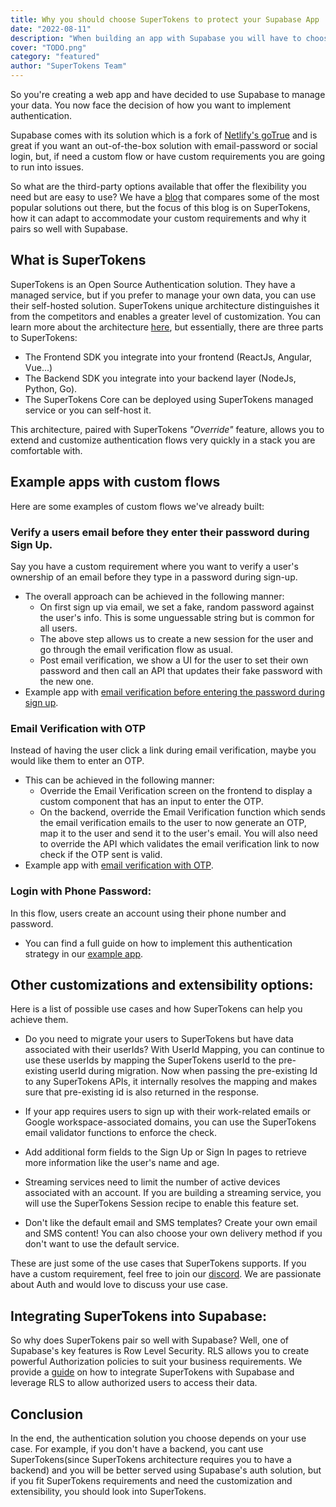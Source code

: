 ```yaml
---
title: Why you should choose SuperTokens to protect your Supabase App
date: "2022-08-11"
description: "When building an app with Supabase you will have to choose an authentication. Here are some reasons why you should choose SuperTokens as you auth provider and why it paris so well with Supabase"
cover: "TODO.png"
category: "featured"
author: "SuperTokens Team"
---
```


So you're creating a web app and have decided to use Supabase to manage your data. You now face the decision of how you want to implement authentication.

Supabase comes with its solution which is a fork of [Netlify's goTrue](https://supabase.com/docs/learn/auth-deep-dive/auth-gotrue) and is great if you want an out-of-the-box solution with email-password or social login, but, if need a custom flow or have custom requirements you are going to run into issues.

So what are the third-party options available that offer the flexibility you need but are easy to use? We have a [blog](https://supertokens.com/blog/auth-provider-comparison) that compares some of the most popular solutions out there, but the focus of this blog is on SuperTokens, how it can adapt to accommodate your custom requirements and why it pairs so well with Supabase.

## What is SuperTokens
SuperTokens is an Open Source Authentication solution. They have a managed service, but if you prefer to manage your own data, you can use their self-hosted solution.
SuperTokens unique architecture distinguishes it from the competitors and enables a greater level of customization. You can learn more about the architecture [here](https://supertokens.com/docs/thirdpartyemailpassword/architecture), but essentially, there are three parts to SuperTokens:
- The Frontend SDK you integrate into your frontend (ReactJs, Angular, Vue...) 
- The Backend SDK you integrate into your backend layer (NodeJs, Python, Go).
- The SuperTokens Core can be deployed using SuperTokens managed service or you can self-host it.

This architecture, paired with SuperTokens *"Override"* feature, allows you to extend and customize authentication flows very quickly in a stack you are comfortable with.

## Example apps with custom flows
Here are some examples of custom flows we've already built:

### Verify a users email before they enter their password during Sign Up.
Say you have a custom requirement where you want to verify a user's ownership of an email before they type in a password during sign-up.

- The overall approach can be achieved in the following manner:
    - On first sign up via email, we set a fake, random password against the user's info. This is some unguessable string but is common for all users.
    - The above step allows us to create a new session for the user and go through the email verification flow as usual.
    - Post email verification, we show a UI for the user to set their own password and then call an API that updates their fake password with the new one. 
- Example app with [email verification before entering the password during sign up](https://github.com/supertokens/supertokens-auth-react/tree/master/examples/with-emailverification-then-password-thirdpartyemailpassword).



### Email Verification with OTP
Instead of having the user click a link during email verification, maybe you would like them to enter an OTP.
- This can be achieved in the following manner:
    - Override the Email Verification screen on the frontend to display a custom component that has an input to enter the OTP.
    - On the backend, override the Email Verification function which sends the email verification emails to the user to now generate an OTP, map it to the user and send it to the user's email. You will also need to override the API which validates the email verification link to now check if the OTP sent is valid.
- Example app with [email verification with OTP](https://github.com/supertokens/supertokens-auth-react/tree/master/examples/with-emailverification-with-otp).

### Login with Phone Password:
In this flow, users create an account using their phone number and password.
- You can find a full guide on how to implement this authentication strategy in our [example app](https://github.com/supertokens/supertokens-auth-react/tree/master/examples/with-phone-password).

## Other customizations and extensibility options:

Here is a list of possible use cases and how SuperTokens can help you achieve them.

- Do you need to migrate your users to SuperTokens but have data associated with their userIds? With UserId Mapping, you can continue to use these userIds by mapping the SuperTokens userId to the pre-existing userId during migration. Now when passing the pre-existing Id to any SuperTokens APIs, it internally resolves the mapping and makes sure that pre-existing id is also returned in the response.

- If your app requires users to sign up with their work-related emails or Google workspace-associated domains, you can use the SuperTokens email validator functions to enforce the check.

- Add additional form fields to the Sign Up or Sign In pages to retrieve more information like the user's name and age.

- Streaming services need to limit the number of active devices associated with an account. If you are building a streaming service, you will use the SuperTokens Session recipe to enable this feature set.

- Don't like the default email and SMS templates? Create your own email and SMS content! You can also choose your own delivery method if you don't want to use the default service.

These are just some of the use cases that SuperTokens supports. If you have a custom requirement, feel free to join our [discord](https://supertokens.com/discord). We are passionate about Auth and would love to discuss your use case.

## Integrating SuperTokens into Supabase:

So why does SuperTokens pair so well with Supabase? Well, one of Supabase's key features is Row Level Security. RLS allows you to create powerful Authorization policies to suit your business requirements. We provide a [guide](https://supabase.com/docs/guides/integrations/supertokens) on how to integrate SuperTokens with Supabase and leverage RLS to allow authorized users to access their data.

## Conclusion

In the end, the authentication solution you choose depends on your use case. For example, if you don't have a backend, you cant use SuperTokens(since SuperTokens architecture requires you to have a backend) and you will be better served using Supabase's auth solution, but if you fit SuperTokens requirements and need the customization and extensibility, you should look into SuperTokens.